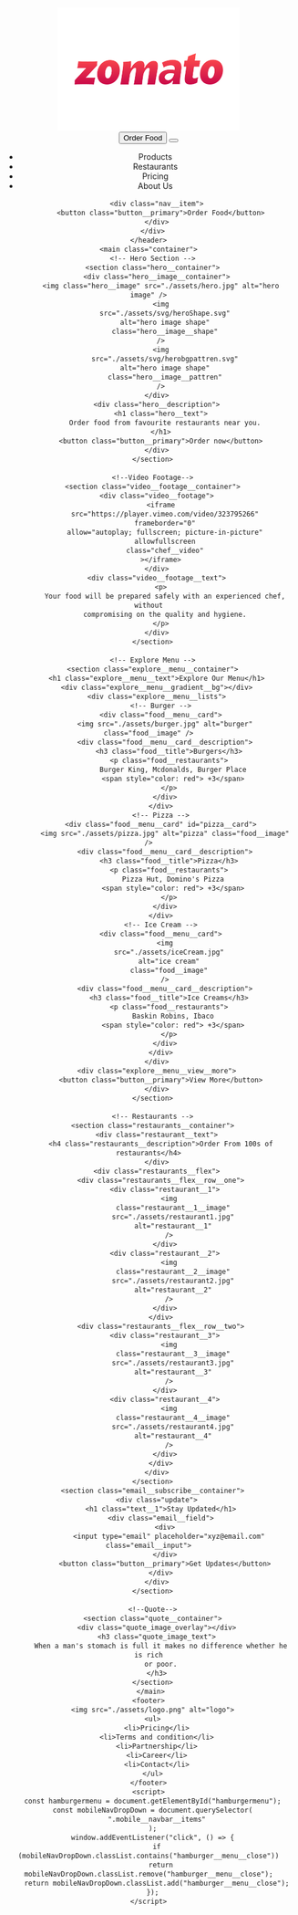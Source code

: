 <!DOCTYPE html>
<html lang="en">
  <head>
    <meta charset="UTF-8" />
    <meta http-equiv="X-UA-Compatible" content="IE=edge" />
    <meta name="viewport" content="width=device-width, initial-scale=1.0" />
    <link rel="preconnect" href="https://fonts.gstatic.com" />
    <link
      href="https://fonts.googleapis.com/css2?family=Merriweather:ital,wght@0,300;0,400;0,700;0,900;1,300;1,400;1,700;1,900&display=swap"
      rel="stylesheet"
    />
    <link rel="stylesheet" href="style.css" />
    <title>Document</title>
  </head>
  <body>
    <!-- Navbar -->
    <header>
      <nav class="navbar">
        <div class="navbar__brand">
          <img src="./assets/logo.png" alt="logo" class="navbar__logo" />
        </div>
        <div class="navbar__nav__items">
          <div class="nav__item">
            <button class="button__primary hide__mobile">Order Food</button>
            <button
              class="button__primary hamburger__menu mobile__only"
              id="hamburgermenu"
            >
              <div></div>
              <div></div>
              <div></div>
            </button>
          </div>
        </div>
      </nav>
      <div class="mobile__navbar__items mobile__only hamburger__menu__close">
        <ul>
          <li class="nav__item">Products</li>
          <li class="nav__item">Restaurants</li>
          <li class="nav__item">Pricing</li>
          <li class="nav__item">About Us</li>
        </ul>

        <div class="nav__item">
          <button class="button__primary">Order Food</button>
        </div>
      </div>
    </header>
    <main class="container">
      <!-- Hero Section -->
      <section class="hero__container">
        <div class="hero__image__container">
          <img class="hero__image" src="./assets/hero.jpg" alt="hero image" />
          <img
            src="./assets/svg/heroShape.svg"
            alt="hero image shape"
            class="hero__image__shape"
          />
          <img
            src="./assets/svg/herobgpattren.svg"
            alt="hero image shape"
            class="hero__image__pattren"
          />
        </div>
        <div class="hero__description">
          <h1 class="hero__text">
            Order food from favourite restaurants near you.
          </h1>
          <button class="button__primary">Order now</button>
        </div>
      </section>

      <!--Video Footage-->
      <section class="video__footage__container">
        <div class="video__footage">
          <iframe
            src="https://player.vimeo.com/video/323795266"
            frameborder="0"
            allow="autoplay; fullscreen; picture-in-picture"
            allowfullscreen
            class="chef__video"
          ></iframe>
        </div>
        <div class="video__footage__text">
          <p>
            Your food will be prepared safely with an experienced chef, without
            compromising on the quality and hygiene.
          </p>
        </div>
      </section>

      <!-- Explore Menu -->
      <section class="explore__menu__container">
        <h1 class="explore__menu__text">Explore Our Menu</h1>
        <div class="explore__menu__gradient__bg"></div>
        <div class="explore__menu__lists">
          <!-- Burger -->
          <div class="food__menu__card">
            <img src="./assets/burger.jpg" alt="burger" class="food__image" />
            <div class="food__menu__card__description">
              <h3 class="food__title">Burgers</h3>
              <p class="food__restaurants">
                Burger King, Mcdonalds, Burger Place
                <span style="color: red"> +3</span>
              </p>
            </div>
          </div>
          <!-- Pizza -->
          <div class="food__menu__card" id="pizza__card">
            <img src="./assets/pizza.jpg" alt="pizza" class="food__image" />
            <div class="food__menu__card__description">
              <h3 class="food__title">Pizza</h3>
              <p class="food__restaurants">
                Pizza Hut, Domino's Pizza
                <span style="color: red"> +3</span>
              </p>
            </div>
          </div>
          <!-- Ice Cream -->
          <div class="food__menu__card">
            <img
              src="./assets/iceCream.jpg"
              alt="ice cream"
              class="food__image"
            />
            <div class="food__menu__card__description">
              <h3 class="food__title">Ice Creams</h3>
              <p class="food__restaurants">
                Baskin Robins, Ibaco
                <span style="color: red"> +3</span>
              </p>
            </div>
          </div>
        </div>
        <div class="explore__menu__view__more">
          <button class="button__primary">View More</button>
        </div>
      </section>

      <!-- Restaurants -->
      <section class="restaurants__container">
        <div class="restaurant__text">
          <h4 class="restaurants__description">Order From 100s of restaurants</h4>
        </div>
        <div class="restaurants__flex">
          <div class="restaurants__flex__row__one">
            <div class="restaurant__1">
              <img
                class="restaurant__1__image"
                src="./assets/restaurant1.jpg"
                alt="restaurant__1"
              />
            </div>
            <div class="restaurant__2">
              <img
                class="restaurant__2__image"
                src="./assets/restaurant2.jpg"
                alt="restaurant__2"
              />
            </div>
          </div>
          <div class="restaurants__flex__row__two">
            <div class="restaurant__3">
              <img
                class="restaurant__3__image"
                src="./assets/restaurant3.jpg"
                alt="restaurant__3"
              />
            </div>
            <div class="restaurant__4">
              <img
                class="restaurant__4__image"
                src="./assets/restaurant4.jpg"
                alt="restaurant__4"
              />
            </div>
          </div>
        </div>
      </section>
      <section class="email__subscribe__container">
        <div class="update">
          <h1 class="text__1">Stay Updated</h1>
          <div class="email__field">
            <div>
              <input type="email" placeholder="xyz@email.com" class="email__input">
            </div>
            <button class="button__primary">Get Updates</button>
          </div>
        </div>
      </section>

      <!--Quote-->
      <section class="quote__container">
        <div class="quote_image_overlay"></div>
        <h3 class="quote_image_text">
          When a man's stomach is full it makes no difference whether he is rich
          or poor.
        </h3>
      </section>
     </main>
    <footer>
      <img src="./assets/logo.png" alt="logo">
      <ul>
        <li>Pricing</li>
        <li>Terms and condition</li>
        <li>Partnership</li>
        <li>Career</li>
        <li>Contact</li>
      </ul>
    </footer>
    <script>
      const hamburgermenu = document.getElementById("hamburgermenu");
      const mobileNavDropDown = document.querySelector(
        ".mobile__navbar__items"
      );
      window.addEventListener("click", () => {
        if (mobileNavDropDown.classList.contains("hamburger__menu__close"))
          return mobileNavDropDown.classList.remove("hamburger__menu__close");
        return mobileNavDropDown.classList.add("hamburger__menu__close");
      });
    </script>
  </body>
</html>
